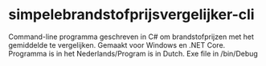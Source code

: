 # simpelebrandstofprijsvergelijker-cli
Command-line programma geschreven in C# om brandstofprijzen met het gemiddelde te vergelijken. Gemaakt voor Windows en .NET Core. Programma is in het Nederlands/Program is in Dutch.
Exe file in /bin/Debug
